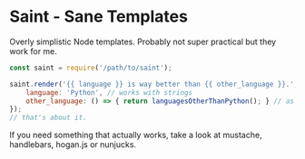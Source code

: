 # Saint - Sane Templates
Overly simplistic Node templates. Probably not super practical but they work for me.

```javascript
const saint = require('/path/to/saint');

saint.render('{{ language }} is way better than {{ other_language }}.', {
	language: 'Python', // works with strings
	other_language: () => { return languagesOtherThanPython(); } // as well as functions
});
// that's about it.
```

If you need something that actually works, take a look at mustache, handlebars, hogan.js or nunjucks.
